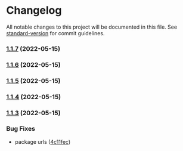 # Changelog

All notable changes to this project will be documented in this file. See [standard-version](https://github.com/conventional-changelog/standard-version) for commit guidelines.

### [1.1.7](https://github.com/laboriosi/evalu8-icons/compare/v1.1.6...v1.1.7) (2022-05-15)

### [1.1.6](https://github.com/laboriosi/evalu8-icons/compare/v1.1.5...v1.1.6) (2022-05-15)

### [1.1.5](https://github.com/laboriosi/evalu8-icons/compare/v1.1.4...v1.1.5) (2022-05-15)

### [1.1.4](https://github.com/laboriosi/evalu8-icons/compare/v1.1.3...v1.1.4) (2022-05-15)

### [1.1.3](https://github.com/laboriosi/evalu8-icons/compare/v1.1.2...v1.1.3) (2022-05-15)


### Bug Fixes

* package urls ([4c11fec](https://github.com/laboriosi/evalu8-icons/commit/4c11fece88b36488baf2c487021d3edf759a46d9))
